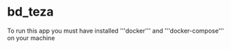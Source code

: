 # bd_teza
To run this app you must have installed '''docker''' and '''docker-compose''' on your machine
